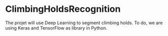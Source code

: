 # ClimbingHoldsRecognition
The projet will use Deep Learning to segment climbing holds.
To do, we are using Keras and TensorFlow as library in Python.
